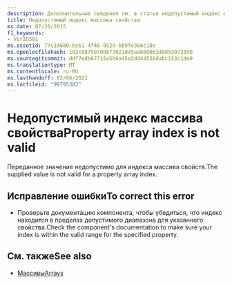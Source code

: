```yaml
---
description: Дополнительные сведения см. в статье недопустимый индекс массива свойств.
title: Недопустимый индекс массива свойства
ms.date: 07/20/2015
f1_keywords:
- vbrID381
ms.assetid: 77c14680-bc61-4f46-9529-bb9fe366c18e
ms.openlocfilehash: 192c087597008f7021d45aab8d06340d53972050
ms.sourcegitcommit: ddf7edb67715a5b9a45e3dd44536dabc153c1de0
ms.translationtype: MT
ms.contentlocale: ru-RU
ms.lasthandoff: 02/06/2021
ms.locfileid: "99795382"
---
```

# <a name="property-array-index-is-not-valid"></a><span data-ttu-id="ee05d-103">Недопустимый индекс массива свойства</span><span class="sxs-lookup"><span data-stu-id="ee05d-103">Property array index is not valid</span></span>

<span data-ttu-id="ee05d-104">Переданное значение недопустимо для индекса массива свойств.</span><span class="sxs-lookup"><span data-stu-id="ee05d-104">The supplied value is not valid for a property array index.</span></span>  
  
## <a name="to-correct-this-error"></a><span data-ttu-id="ee05d-105">Исправление ошибки</span><span class="sxs-lookup"><span data-stu-id="ee05d-105">To correct this error</span></span>  
  
- <span data-ttu-id="ee05d-106">Проверьте документацию компонента, чтобы убедиться, что индекс находится в пределах допустимого диапазона для указанного свойства.</span><span class="sxs-lookup"><span data-stu-id="ee05d-106">Check the component's documentation to make sure your index is within the valid range for the specified property.</span></span>  
  
## <a name="see-also"></a><span data-ttu-id="ee05d-107">См. также</span><span class="sxs-lookup"><span data-stu-id="ee05d-107">See also</span></span>

- [<span data-ttu-id="ee05d-108">Массивы</span><span class="sxs-lookup"><span data-stu-id="ee05d-108">Arrays</span></span>](../../programming-guide/language-features/arrays/index.md)
